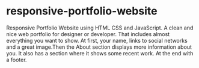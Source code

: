 # responsive-portfolio-website
Responsive  Portfolio Website using HTML CSS and JavaScript. A clean and nice web portfolio for designer or developer.
That includes almost everything you want to show. At first, your name, links to social networks and a great image.Then the About
section displays more information about you. It also has a section where it shows some recent work. At the end with a footer.
